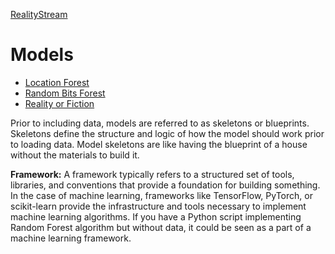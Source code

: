 [RealityStream](../)

# Models

- [Location Forest](location-forest)
- [Random Bits Forest](random-bits-forest)
- [Reality or Fiction](reality-or-fiction)

Prior to including data, models are referred to as skeletons or blueprints. Skeletons define the structure and logic of how the model should work prior to loading data. Model skeletons are like having the blueprint of a house without the materials to build it.

**Framework:** A framework typically refers to a structured set of tools, libraries, and conventions that provide a foundation for building something. In the case of machine learning, frameworks like TensorFlow, PyTorch, or scikit-learn provide the infrastructure and tools necessary to implement machine learning algorithms. If you have a Python script implementing Random Forest algorithm but without data, it could be seen as a part of a machine learning framework.